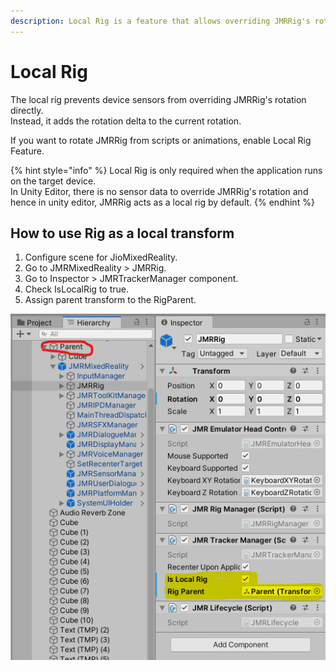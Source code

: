 ```yaml
---
description: Local Rig is a feature that allows overriding JMRRig's rotation.
---
```


# Local Rig

The local rig prevents device sensors from overriding JMRRig's rotation directly. \
Instead, it adds the rotation delta to the current rotation.

If you want to rotate JMRRig from scripts or animations, enable Local Rig Feature.

{% hint style="info" %}
Local Rig is only required when the application runs on the target device. \
In Unity Editor, there is no sensor data to override JMRRig's rotation and hence in unity editor, JMRRig acts as a local rig by default.
{% endhint %}

## How to use Rig as a local transform

1. Configure scene for JioMixedReality.
2. Go to JMRMixedReality > JMRRig.
3. Go to Inspector > JMRTrackerManager component.
4. Check IsLocalRig to true.
5. Assign parent transform to the RigParent.

![](<../../.gitbook/assets/image (34).png>)
